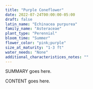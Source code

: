 ```yaml
---
title: "Purple Coneflower"
date: 2022-07-24T00:00:00-05:00
draft: false
latin_name: "Echinacea purpurea"
family_name: "Asteraceae"
plant_type: "Perennial"
bloom_time: "Summer"
flower_color: "pink;purple"
size_at_maturity: "1-3 ft"
water_needs: "None"
additional_characteristices_notes: ""
---
```


SUMMARY goes here.

<!--more-->

CONTENT goes here.